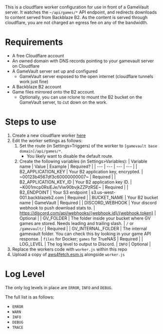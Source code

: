 This is a cloudflare worker configuration for use in front of a GameVault server. It watches the `~/api/games/*` API endpoint, and redirects downloads to content served from Backblaze B2. As the content is served through cloudflare, you are not charged an egress fee on any of the bandwidth.

# Requirements

- A free Cloudflare account
- An owned domain with DNS records pointing to your gamevault server on Cloudflare
- A GameVault server set up and configured
  - GameVault server exposed to the open internet (cloudflare tunnels work just fine)
- A Backblaze B2 account
- Game files mirrored onto the B2 account.
  - Optionally, you can use rclone to mount the B2 bucket on the GameVault server, to cut down on the work.

# Steps to use

1. Create a new cloudflare worker [here](https://dash.cloudflare.com/?to=/:account/workers)
2. Edit the worker settings as follows:
    1. Set the route (in Settings>Triggers) of the worker to `[gamevault base domain]/api/games/*`.
       - You likely want to disable the default route.
    2. Create the following variables (in Settings>Variables):
        | Variable name | Value | Example | Required? |
        | --- | --- | --- | --- |
        | B2_APPLICATION_KEY	| Your B2 application key, encrypted. | ~00123b4567df3c60000000007~ | Required |
        | B2_APPLICATION_KEY_ID | Your B2 application key ID. | ~K001mcp0RsiEJe/Viw90bvjkZZPzRSE~ | Required |
        | B2_ENDPOINT | Your S3 endpoint | s3.us-west-001.backblazeb2.com | Required |
        | BUCKET_NAME | Your B2 bucket name | GameVault | Required |
        | DISCORD_WEBHOOK | Your discord webhook to push download stats to. | https://discord.com/api/webhooks/{webhook.id}/{webhook.token} | Optional |
        | GV_FOLDER | The folder inside your bucket where GV games are stored. Needs leading and trailing slash.  | `/` or `/gamevault/` | Required |
        | GV_INTERNAL_FOLDER | The internal gamevault folder. You can check this by looking in your game API response. | `files` for Docker; `games` for TrueNAS | Required |
        | LOG_LEVEL | The log level to output to Discord. | `INFO` | Optional |
6. Replace the workers code with `worker.js` within this repo
7. Upload a copy of [aws4fetch.esm.js](https://github.com/mhart/aws4fetch) alongside `worker.js`

# Log Level

The only log levels in place are `ERROR`, `INFO` and `DEBUG`.

The full list is as follows:
- `ERROR`
- `WARN`
- `INFO`
- `DEBUG`
- `TRACE`
